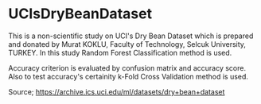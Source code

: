 # UCIsDryBeanDataset

This is a non-scientific study on UCI's Dry Bean Dataset which is prepared and donated by Murat KOKLU, Faculty of Technology, Selcuk University, TURKEY.
In this study Random Forest Classification method is used.

Accuracy criterion is evaluated by confusion matrix and accuracy score.
Also to test accuracy's certainity k-Fold Cross Validation method is used.

Source;
https://archive.ics.uci.edu/ml/datasets/dry+bean+dataset


